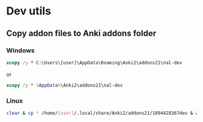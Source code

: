 # Dev utils

## Copy addon files to Anki addons folder

### Windows
```bat
xcopy /y * C:\Users\[user]\AppData\Roaming\Anki2\addons21\nal-dev
```

or

```bat
xcopy /y * %AppData%\Anki2\addons21\nal-dev
```

### Linux

```bash
clear & cp * /home/[user]/.local/share/Anki2/addons21/1894428367dev & anki | grep ^NAL
```
